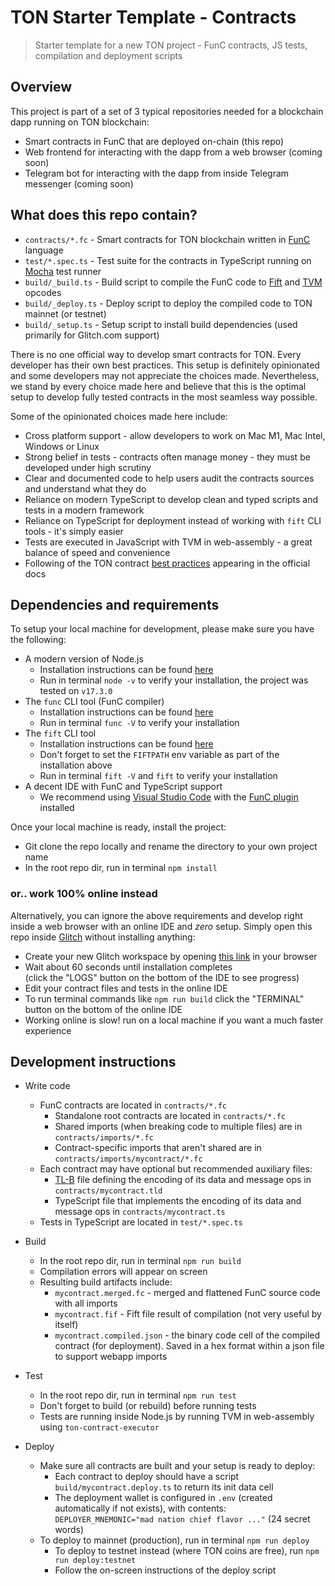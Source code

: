 # TON Starter Template - Contracts

> Starter template for a new TON project - FunC contracts, JS tests, compilation and deployment scripts

## Overview

This project is part of a set of 3 typical repositories needed for a blockchain dapp running on TON blockchain:

* Smart contracts in FunC that are deployed on-chain (this repo)
* Web frontend for interacting with the dapp from a web browser (coming soon)
* Telegram bot for interacting with the dapp from inside Telegram messenger (coming soon)

## What does this repo contain?

* `contracts/*.fc` - Smart contracts for TON blockchain written in [FunC](https://ton.org/docs/#/func) language
* `test/*.spec.ts` - Test suite for the contracts in TypeScript running on [Mocha](https://mochajs.org/) test runner
* `build/_build.ts` - Build script to compile the FunC code to [Fift](https://ton-blockchain.github.io/docs/fiftbase.pdf) and [TVM](https://ton-blockchain.github.io/docs/tvm.pdf) opcodes
* `build/_deploy.ts` - Deploy script to deploy the compiled code to TON mainnet (or testnet)
* `build/_setup.ts` - Setup script to install build dependencies (used primarily for Glitch.com support)

There is no one official way to develop smart contracts for TON. Every developer has their own best practices. This setup is definitely opinionated and some developers may not appreciate the choices made. Nevertheless, we stand by every choice made here and believe that this is the optimal setup to develop fully tested contracts in the most seamless way possible.

Some of the opinionated choices made here include:

* Cross platform support - allow developers to work on Mac M1, Mac Intel, Windows or Linux
* Strong belief in tests - contracts often manage money - they must be developed under high scrutiny
* Clear and documented code to help users audit the contracts sources and understand what they do
* Reliance on modern TypeScript to develop clean and typed scripts and tests in a modern framework
* Reliance on TypeScript for deployment instead of working with `fift` CLI tools - it's simply easier
* Tests are executed in JavaScript with TVM in web-assembly - a great balance of speed and convenience
* Following of the TON contract [best practices](https://ton.org/docs/#/howto/smart-contract-guidelines) appearing in the official docs

## Dependencies and requirements

To setup your local machine for development, please make sure you have the following:

* A modern version of Node.js
  * Installation instructions can be found [here](https://nodejs.org/)
  * Run in terminal `node -v` to verify your installation, the project was tested on `v17.3.0`
* The `func` CLI tool (FunC compiler)
  * Installation instructions can be found [here](https://github.com/ton-defi-org/ton-binaries)
  * Run in terminal `func -V` to verify your installation
* The `fift` CLI tool
  * Installation instructions can be found [here](https://github.com/ton-defi-org/ton-binaries)
  * Don't forget to set the `FIFTPATH` env variable as part of the installation above
  * Run in terminal `fift -V` and `fift` to verify your installation
* A decent IDE with FunC and TypeScript support
  * We recommend using [Visual Studio Code](https://code.visualstudio.com/) with the [FunC plugin](https://marketplace.visualstudio.com/items?itemName=tonwhales.func-vscode) installed

Once your local machine is ready, install the project:

* Git clone the repo locally and rename the directory to your own project name
* In the root repo dir, run in terminal `npm install`

### or.. work 100% online instead

Alternatively, you can ignore the above requirements and develop right inside a web browser with an online IDE and *zero* setup. Simply open this repo inside [Glitch](https://glitch.com/) without installing anything:

* Create your new Glitch workspace by opening [this link](https://glitch.com/edit/#!/remix/clone-from-repo?&REPO_URL=https%3A%2F%2Fgithub.com%2Fton-defi-org%2Ftonstarter-contracts.git) in your browser
* Wait about 60 seconds until installation completes <br>(click the "LOGS" button on the bottom of the IDE to see progress)
* Edit your contract files and tests in the online IDE
* To run terminal commands like `npm run build` click the "TERMINAL" button on the bottom of the online IDE
* Working online is slow! run on a local machine if you want a much faster experience

## Development instructions

* Write code
  * FunC contracts are located in `contracts/*.fc`
    * Standalone root contracts are located in `contracts/*.fc`
    * Shared imports (when breaking code to multiple files) are in `contracts/imports/*.fc`
    * Contract-specific imports that aren't shared are in `contracts/imports/mycontract/*.fc`
  * Each contract may have optional but recommended auxiliary files:
    * [TL-B](https://ton.org/docs/#/overviews/TL-B) file defining the encoding of its data and message ops in `contracts/mycontract.tld`
    * TypeScript file that implements the encoding of its data and message ops in `contracts/mycontract.ts`
  * Tests in TypeScript are located in `test/*.spec.ts`

* Build
  * In the root repo dir, run in terminal `npm run build`
  * Compilation errors will appear on screen
  * Resulting build artifacts include:
    * `mycontract.merged.fc` - merged and flattened FunC source code with all imports
    * `mycontract.fif` - Fift file result of compilation (not very useful by itself)
    * `mycontract.compiled.json` - the binary code cell of the compiled contract (for deployment). Saved in a hex format within a json file to support webapp imports

* Test
  * In the root repo dir, run in terminal `npm run test`
  * Don't forget to build (or rebuild) before running tests
  * Tests are running inside Node.js by running TVM in web-assembly using `ton-contract-executor`

* Deploy
  * Make sure all contracts are built and your setup is ready to deploy:
    * Each contract to deploy should have a script `build/mycontract.deploy.ts` to return its init data cell
    * The deployment wallet is configured in `.env` (created automatically if not exists), with contents:<br>
      `DEPLOYER_MNEMONIC="mad nation chief flavor ..."` (24 secret words)
  * To deploy to mainnet (production), run in terminal `npm run deploy`
    * To deploy to testnet instead (where TON coins are free), run `npm run deploy:testnet`
    * Follow the on-screen instructions of the deploy script
  
